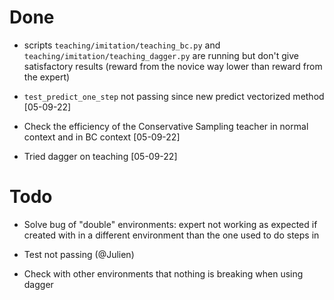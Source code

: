 # Done

- scripts `teaching/imitation/teaching_bc.py` and `teaching/imitation/teaching_dagger.py` 
are running but don't give satisfactory results 
(reward from the novice way lower than reward from the expert)

- `test_predict_one_step` not passing since new predict vectorized method [05-09-22]

- Check the efficiency of the Conservative Sampling teacher in normal context 
and in BC context [05-09-22]

- Tried dagger on teaching [05-09-22]

# Todo

- Solve bug of "double" environments: expert not working as expected 
if created with in a different environment than the one used to do steps in

- Test not passing (@Julien)

- Check with other environments that nothing is breaking when using dagger